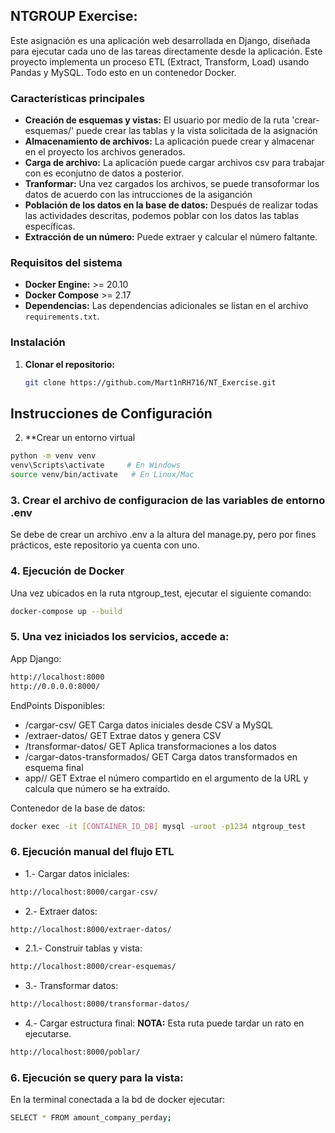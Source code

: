 ## NTGROUP Exercise:

Este asignación es una aplicación web desarrollada en Django, diseñada para ejecutar cada uno de las tareas directamente desde la aplicación.
Este proyecto implementa un proceso ETL (Extract, Transform, Load) usando  Pandas y MySQL. Todo esto en un contenedor  Docker.

### Características principales
* **Creación de esquemas y vistas:** El usuario por medio de la ruta 'crear-esquemas/' puede crear las tablas y la vista solicitada de la asignación
* **Almacenamiento de archivos:** La aplicación puede crear y almacenar en el proyecto los archivos generados.
* **Carga de archivo:** La aplicación puede cargar archivos csv para trabajar con es econjutno de datos a posterior.
* **Tranformar:** Una vez cargados los archivos, se puede transoformar los datos de acuerdo con las intrucciones de la asiganción
* **Población de los datos en la base de datos:** Después de realizar todas las actividades descritas, podemos poblar con los datos las tablas específicas.
* **Extracción de un número:** Puede extraer y calcular el número faltante.

### Requisitos del sistema
* **Docker Engine:** >= 20.10
* **Docker Compose** >= 2.17
* **Dependencias:** Las dependencias adicionales se listan en el archivo `requirements.txt`.

### Instalación
1. **Clonar el repositorio:**
   ```bash
   git clone https://github.com/Mart1nRH716/NT_Exercise.git
   
## Instrucciones de Configuración
2. **Crear un entorno virtual
```bash
python -m venv venv
venv\Scripts\activate     # En Windows
source venv/bin/activate   # En Linux/Mac
```

### 3. Crear el archivo de configuracion de las variables de entorno .env
Se debe de crear un archivo .env a la altura del manage.py, pero por fines prácticos, este repositorio ya cuenta con uno.

### 4. Ejecución de Docker
Una vez ubicados en la ruta ntgroup_test, ejecutar el siguiente comando:
```bash
docker-compose up --build
```
### 5.  Una vez iniciados los servicios, accede a:

App Django:
```bash
http://localhost:8000
http://0.0.0.0:8000/ 
```
EndPoints Disponibles:

* /cargar-csv/	GET	Carga datos iniciales desde CSV a MySQL
* /extraer-datos/	GET	Extrae datos y genera CSV
* /transformar-datos/	GET	Aplica transformaciones a los datos
* /cargar-datos-transformados/	GET	Carga datos transformados en esquema final
* app/<number>/ GET Extrae el número compartido en el argumento de la URL y calcula que número se ha extraído.


Contenedor de la base de datos:
```bash
docker exec -it [CONTAINER_ID_DB] mysql -uroot -p1234 ntgroup_test
```

### 6. Ejecución manual del flujo ETL


* 1.- Cargar datos iniciales:
```bash
http://localhost:8000/cargar-csv/
```
* 2.- Extraer datos:
```bash
http://localhost:8000/extraer-datos/
```
* 2.1.- Construir tablas y vista:
```bash
http://localhost:8000/crear-esquemas/
```
* 3.- Transformar datos:
```bash
http://localhost:8000/transformar-datos/
```
* 4.- Cargar estructura final:
**NOTA:** Esta ruta puede tardar un rato en ejecutarse.
```bash
http://localhost:8000/poblar/
```

### 6. Ejecución se query para la vista:
En la terminal conectada a la bd de docker ejecutar:
```bash
SELECT * FROM amount_company_perday;
```



